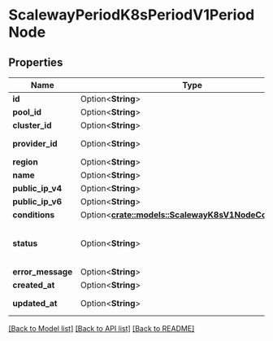 # ScalewayPeriodK8sPeriodV1PeriodNode

## Properties

Name | Type | Description | Notes
------------ | ------------- | ------------- | -------------
**id** | Option<**String**> | The ID of the node | [optional]
**pool_id** | Option<**String**> | The pool ID of the node | [optional]
**cluster_id** | Option<**String**> | The cluster ID of the node | [optional]
**provider_id** | Option<**String**> | It is prefixed by instance type and location information (see https://pkg.go.dev/k8s.io/api/core/v1#NodeSpec.ProviderID). | [optional]
**region** | Option<**String**> | The cluster region of the node | [optional]
**name** | Option<**String**> | The name of the node | [optional]
**public_ip_v4** | Option<**String**> | The public IPv4 address of the node (IPv4 address) | [optional]
**public_ip_v6** | Option<**String**> | The public IPv6 address of the node (IPv6 address) | [optional]
**conditions** | Option<[**crate::models::ScalewayK8sV1NodeConditions**](scaleway_k8s_v1_Node_conditions.md)> |  | [optional]
**status** | Option<**String**> | The status of the node | [optional][default to Unknown]
**error_message** | Option<**String**> | Details of the error, if any occured when managing the node | [optional]
**created_at** | Option<**String**> | The date at which the node was created (RFC 3339 format) | [optional]
**updated_at** | Option<**String**> | The date at which the node was last updated (RFC 3339 format) | [optional]

[[Back to Model list]](../README.md#documentation-for-models) [[Back to API list]](../README.md#documentation-for-api-endpoints) [[Back to README]](../README.md)


